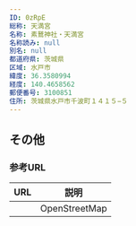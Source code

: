 ```yaml
---
ID: 0zRpE
総称: 天満宮
名称: 素鵞神社・天満宮
名称読み: null
別名: null
都道府県: 茨城県
区域: 水戸市
緯度: 36.3580994
経度: 140.4658562
郵便番号: 3100851
住所: 茨城県水戸市千波町１４１５−５
---
```


## その他

### 参考URL

| URL | 説明          |
| --- | ------------- |
|     | OpenStreetMap |
